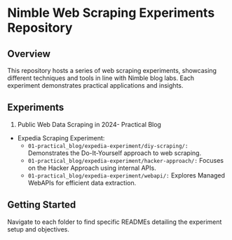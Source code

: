 # Nimble Web Scraping Experiments Repository

## Overview
This repository hosts a series of web scraping experiments, showcasing different techniques and tools in line with Nimble blog labs. Each experiment demonstrates practical applications and insights.

## Experiments
1. Public Web Data Scraping in 2024- Practical Blog 
  * Expedia Scraping Experiment:
    - `01-practical_blog/expedia-experiment/diy-scraping/:` Demonstrates the Do-It-Yourself approach to web scraping.
    - `01-practical_blog/expedia-experiment/hacker-approach/:` Focuses on the Hacker Approach using internal APIs.
    - `01-practical_blog/expedia-experiment/webapi/:` Explores Managed WebAPIs for efficient data extraction.

## Getting Started
Navigate to each folder to find specific READMEs detailing the experiment setup and objectives.


